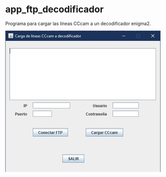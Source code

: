 # app_ftp_decodificador
Programa para cargar las líneas CCcam a un decodificador enigma2.

![Ventana principal](https://github.com/JoanWalker-es/app_ftp_decodificador/blob/master/raw/Ventana_principal.jpg)
